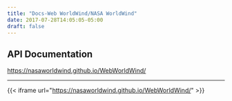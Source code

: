 ```yaml
---
title: "Docs-Web WorldWind/NASA WorldWind"
date: 2017-07-28T14:05:05-05:00
draft: false
---
```


## API Documentation

https://nasaworldwind.github.io/WebWorldWind/

---

{{< iframe url="https://nasaworldwind.github.io/WebWorldWind/" >}}

<br>
